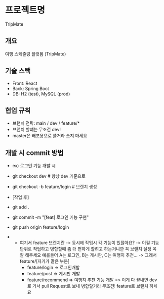 # 프로젝트명
TripMate

## 개요
여행 스케줄링 플랫폼 (TripMate)

## 기술 스택
- Front: React
- Back: Spring Boot
- DB: H2 (test), MySQL (prod)

## 협업 규칙
- 브랜치 전략: main / dev / feature/*
- 브랜치 할떄는 무조건 dev!
- master은 배포용으로 쓸거라 쓰지 마세요

## 개발 시 commit 방법
- ex) 로그인 기능 개발 시
- git checkout dev                   # 항상 dev 기준으로
- git checkout -b feature/login      # 브랜치 생성
- [작업 후]
- git add .
- git commit -m "[feat] 로그인 기능 구현"
- git push origin feature/login

- * 여기서 feature 브랜치란
    -> 동시에 작업시 각 기능이 있잖아요?
    -> 이걸 기능 단위로 작업하고 병합할때 좀 더 편하게 할려고 하는거니깐 꼭 브랜치 설정 꼭 잘 해주세요
    예를들어 A는 로그인, B는 게시판, C는 여행지 추천...
    -> 그래서 feature/[자기가 맡은 부분]
    - feature/login => 로그인개발
    - feature/post => 게시판 개발
    - feature/recommend => 여행지 추천 기능 개발
  => 이게 다 끝내면 dev로 가서 pull Request로 보내 병합할거라 무조건! feature로 브랜치 하세요
